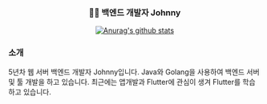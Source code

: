 <div align="center">
  
### 🧑‍💻 백엔드 개발자 Johnny
  
</div>

<!--
**cafefarm-johnny/cafefarm-johnny** is a ✨ _special_ ✨ repository because its `README.md` (this file) appears on your GitHub profile.

Here are some ideas to get you started:

- 🔭 I’m currently working on ...
- 🌱 I’m currently learning ...
- 👯 I’m looking to collaborate on ...
- 🤔 I’m looking for help with ...
- 💬 Ask me about ...
- 📫 How to reach me: ...
- 😄 Pronouns: ...
- ⚡ Fun fact: ...
-->

<div align="center">
  
  [![Anurag's github stats](https://github-readme-stats.vercel.app/api?username=cafefarm-johnny&show_icons=true&theme=dracula)](https://github.com/anuraghazra/github-readme-stats)
  
</div>

### 소개

5년차 웹 서버 백엔드 개발자 Johnny입니다.
Java와 Golang을 사용하여 백엔드 서버 및 툴 개발을 하고 있습니다.
최근에는 앱개발과 Flutter에 관심이 생겨 Flutter를 학습하고 있습니다.
